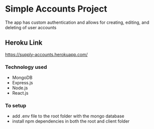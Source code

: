 # Simple Accounts Project
The app has custom authentication and allows for creating, editing, and deleting of user accounts

## Heroku Link
https://supply-accounts.herokuapp.com/

### Technology used
- MongoDB
- Express.js
- Node.js
- React.js 

### To setup
- add .env file to the root folder with the mongo database
- install npm dependencies in both the root and client folder







